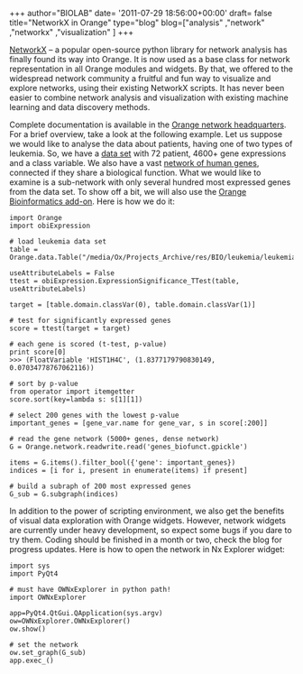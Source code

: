 +++
author="BIOLAB"
date= '2011-07-29 18:56:00+00:00'
draft= false
title="NetworkX in Orange"
type="blog"
blog=["analysis" ,"network" ,"networkx" ,"visualization" ]
+++

[NetworkX](http://networkx.lanl.gov/) – a popular open-source python library for network analysis has finally found its way into Orange. It is now used as a base class for network representation in all Orange modules and widgets. By that, we offered to the widespread network community a fruitful and fun way to visualize and explore networks, using their existing NetworkX scripts. It has never been easier to combine network analysis and visualization with existing machine learning and data discovery methods.

Complete documentation is available in the [Orange network headquarters](/doc/orange25/Orange.network.html). For a brief overview, take a look at the following example. Let us suppose we would like to analyse the data about patients, having one of two types of leukemia. So, we have a [data set](http://blog.biolab.si/wp-content/uploads/2011/07/29/leukemiagsea.tab) with 72 patient, 4600+ gene expressions and a class variable. We also have a vast [network of human genes](/images/2011/08/01/genes_biofuncttar.gz), connected if they share a biological function. What we would like to examine is a sub-network with only several hundred most expressed genes from the data set. To show off a bit, we will also use the [Orange Bioinformatics add-on](/addons/). Here is how we do it:



    import Orange
    import obiExpression

    # load leukemia data set
    table = Orange.data.Table("/media/Ox/Projects_Archive/res/BIO/leukemia/leukemiaGSEA.tab")

    useAttributeLabels = False
    ttest = obiExpression.ExpressionSignificance_TTest(table, useAttributeLabels)

    target = [table.domain.classVar(0), table.domain.classVar(1)]

    # test for significantly expressed genes
    score = ttest(target = target)

    # each gene is scored (t-test, p-value)
    print score[0]
    >>> (FloatVariable 'HIST1H4C', (1.8377179790830149, 0.07034778767062116))

    # sort by p-value
    from operator import itemgetter
    score.sort(key=lambda s: s[1][1])

    # select 200 genes with the lowest p-value
    important_genes = [gene_var.name for gene_var, s in score[:200]]

    # read the gene network (5000+ genes, dense network)
    G = Orange.network.readwrite.read('genes_biofunct.gpickle')

    items = G.items().filter_bool({'gene': important_genes})
    indices = [i for i, present in enumerate(items) if present]

    # build a subraph of 200 most expressed genes
    G_sub = G.subgraph(indices)




In addition to the power of scripting environment, we also get the benefits of visual data exploration with Orange widgets. However, network widgets are currently under heavy development, so expect some bugs if you dare to try them. Coding should be finished in a month or two, check the blog for progress updates. Here is how to open the network in Nx Explorer widget:




    
    import sys
    import PyQt4

    # must have OWNxExplorer in python path!
    import OWNxExplorer

    app=PyQt4.QtGui.QApplication(sys.argv)
    ow=OWNxExplorer.OWNxExplorer()
    ow.show()

    # set the network
    ow.set_graph(G_sub)
    app.exec_()



